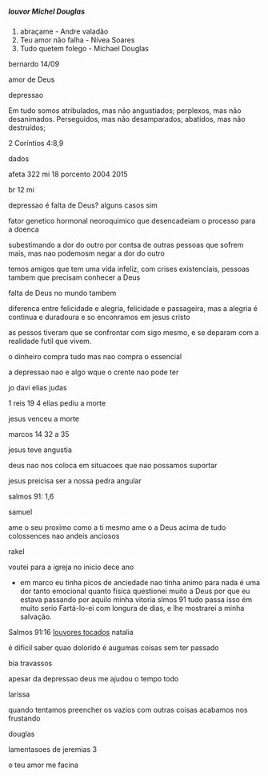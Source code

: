 ##### louvor Michel Douglas

1. abraçame - Andre valadão
1. Teu amor não falha - Nívea Soares
1. Tudo quetem folego - Michael Douglas


bernardo  14/09

amor de Deus

depressao

Em tudo somos atribulados, mas não angustiados; perplexos, mas não desanimados.
Perseguidos, mas não desamparados; abatidos, mas não destruídos;

2 Coríntios 4:8,9

dados

afeta 322 mi 18 porcento 2004 2015

br 12 mi 

depressao é falta de Deus?
alguns casos sim

fator genetico hormonal neoroquimico que desencadeiam o processo para a doenca

subestimando a dor do outro por contsa de outras pessoas que sofrem mais, mas nao podemosm negar a dor do outro

temos amigos que tem uma vida infeliz, com crises existenciais, pessoas tambem que precisam conhecer a Deus

falta de Deus no mundo tambem 

diferenca entre felicidade e alegria, felicidade e passageira, mas a alegria é continua e duradoura e so enconramos em jesus cristo

as pessos tiveram que se confrontar com sigo mesmo, e se deparam com a realidade futil que vivem.

o dinheiro compra tudo mas nao compra o essencial

a depressao nao e algo wque o crente nao pode ter

jo davi elias judas

1 reis 19 4
elias pediu a morte

jesus venceu a morte

marcos 14 32 a 35

jesus teve angustia

deus nao nos coloca em situacoes que nao possamos suportar

jesus preicisa ser a nossa pedra angular

salmos 91: 1,6

samuel

ame o seu proximo como a ti mesmo
ame o a Deus acima de tudo
colossences nao andeis anciosos

rakel

voutei para a igreja no inicio dece ano
- em marco eu tinha picos de anciedade
nao tinha animo para nada
é uma dor tanto emocional quanto fisica
questionei muito a Deus por que eu estava passando por aquilo
minha vitoria slmos 91
tudo passa
isso ém muito serio
Fartá-lo-ei com longura de dias, e lhe mostrarei a minha salvação.

Salmos 91:16
[louvores tocados](#####-louvor-Michel-Douglas)
natalia

é dificil saber quao dolorido é augumas coisas sem ter passado

bia travassos

apesar da depressao deus me ajudou o tempo todo

larissa

quando tentamos preencher os vazios com outras coisas acabamos nos frustando


douglas

lamentasoes de jeremias 3

o teu amor me facina








